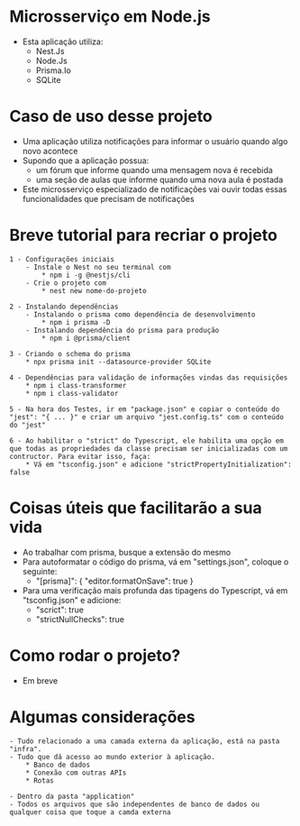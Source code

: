 # Microsserviço em Node.js

- Esta aplicação utiliza:
  - Nest.Js
  - Node.Js
  - Prisma.Io
  - SQLite

# Caso de uso desse projeto

- Uma aplicação utiliza notificações para informar o usuário quando algo novo acontece
- Supondo que a aplicação possua:
  - um fórum que informe quando uma mensagem nova é recebida
  - uma seção de aulas que informe quando uma nova aula é postada
- Este microsserviço especializado de notificações vai ouvir todas essas funcionalidades que precisam de notificações

# Breve tutorial para recriar o projeto

    1 - Configurações iniciais
        - Instale o Nest no seu terminal com
            * npm i -g @nestjs/cli
        - Crie o projeto com
            * nest new nome-do-projeto

    2 - Instalando dependências
        - Instalando o prisma como dependência de desenvolvimento
            * npm i prisma -D
        - Instalando dependência do prisma para produção
            * npm i @prisma/client

    3 - Criando o schema do prisma
        * npx prisma init --datasource-provider SQLite

    4 - Dependências para validação de informações vindas das requisições
        * npm i class-transformer
        * npm i class-validator

    5 - Na hora dos Testes, ir em "package.json" e copiar o conteúdo do "jest": "{ ... }" e criar um arquivo "jest.config.ts" com o conteúdo do "jest"

    6 - Ao habilitar o "strict" do Typescript, ele habilita uma opção em que todas as propriedades da classe precisam ser inicializadas com um contructor. Para evitar isso, faça:
        * Vá em "tsconfig.json" e adicione "strictPropertyInitialization": false

# Coisas úteis que facilitarão a sua vida

- Ao trabalhar com prisma, busque a extensão do mesmo
- Para autoformatar o código do prisma, vá em "settings.json", coloque o seguinte:
  - "[prisma]": {
    "editor.formatOnSave": true
    }
- Para uma verificação mais profunda das tipagens do Typescript, vá em "tsconfig.json" e adicione:
  - "scrict": true
  - "strictNullChecks": true

# Como rodar o projeto?

- Em breve

# Algumas considerações

    - Tudo relacionado a uma camada externa da aplicação, está na pasta "infra".
    - Tudo que dá acesso ao mundo exterior à aplicação.
        * Banco de dados
        * Conexão com outras APIs
        * Rotas

    - Dentro da pasta "application"
    - Todos os arquivos que são independentes de banco de dados ou qualquer coisa que toque a camda externa
